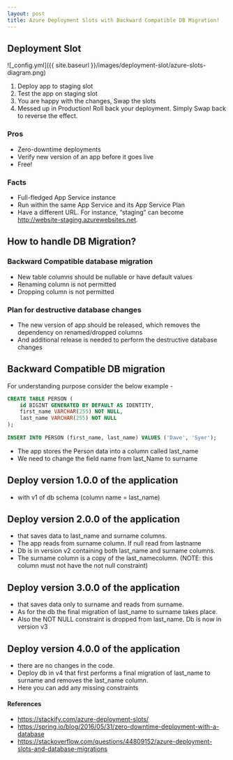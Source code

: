 ```yaml
---
layout: post
title: Azure Deployment Slots with Backward Compatible DB Migration!
---
```


## Deployment Slot

![_config.yml]({{ site.baseurl }}/images/deployment-slot/azure-slots-diagram.png)

1. Deploy app to staging slot
2. Test the app on staging slot
3. You are happy with the changes, Swap the slots
4. Messed up in Production! Roll back your deployment. Simply Swap back to reverse the effect.

### Pros
- Zero-downtime deployments
- Verify new version of an app before it goes live
- Free!

### Facts
- Full-fledged App Service instance
- Run within the same App Service and its App Service Plan
- Have a different URL. For instance, “staging” can become http://website-staging.azurewebsites.net.

## How to handle DB Migration?

### Backward Compatible database migration
- New table columns should be nullable or have default values
- Renaming column is not permitted
- Dropping column is not permitted
### Plan for destructive database changes
- The new version of app should be released, which removes the dependency on renamed/dropped columns
- And additional release is needed to perform the destructive database changes

## Backward Compatible DB migration
For understanding purpose consider the below example -

```SQL
CREATE TABLE PERSON (
    id BIGINT GENERATED BY DEFAULT AS IDENTITY,
    first_name VARCHAR(255) NOT NULL,
    last_name VARCHAR(255) NOT NULL
);
 
INSERT INTO PERSON (first_name, last_name) VALUES ('Dave', 'Syer');
```

- The app stores the Person data into a column called last_name
- We need to change the field name from last_Name to surname


## Deploy version 1.0.0 of the application
- with v1 of db schema (column name = last_name)

## Deploy version 2.0.0 of the application
- that saves data to last_name and surname columns.
- The app reads from surname column. If null read from lastname
- Db is in version v2 containing both last_name and surname columns.
- The surname column is a copy of the last_namecolumn. (NOTE: this column must not have the not null constraint)

## Deploy version 3.0.0 of the application
- that saves data only to surname and reads from surname.
- As for the db the final migration of last_name to surname takes place.
- Also the NOT NULL constraint is dropped from last_name. Db is now in version v3

## Deploy version 4.0.0 of the application
- there are no changes in the code.
- Deploy db in v4 that first performs a final migration of last_name to surname and removes the last_name column.
- Here you can add any missing constraints

#### References
- https://stackify.com/azure-deployment-slots/
- https://spring.io/blog/2016/05/31/zero-downtime-deployment-with-a-database
- https://stackoverflow.com/questions/44809152/azure-deployment-slots-and-database-migrations
